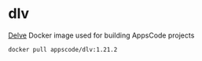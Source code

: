 # dlv

[Delve](https://github.com/go-delve/delve) Docker image used for building AppsCode projects

```console
docker pull appscode/dlv:1.21.2
```
